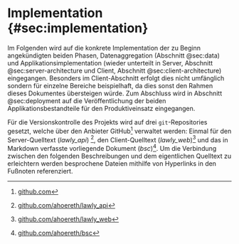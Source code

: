 # Implementation {#sec:implementation}
Im Folgenden wird auf die konkrete Implementation der zu Beginn angekündigten beiden Phasen, Datenaggregation (Abschnitt @sec:data) und Applikationsimplementation (wieder unterteilt in Server, Abschnitt @sec:server-architecture und Client, Abschnitt @sec:client-architecture) eingegangen. Besonders im Client-Abschnitt erfolgt dies nicht umfänglich sondern für einzelne Bereiche beispielhaft, da dies sonst den Rahmen dieses Dokumentes übersteigen würde. Zum Abschluss wird in Abschnitt @sec:deployment auf die Veröffentlichung der beiden Applikationsbestandteile für den Produktiveinsatz eingegangen.

Für die Versionskontrolle des Projekts wird auf drei `git`-Repositories gesetzt, welche über den Anbieter GitHub[^github] verwaltet werden: Einmal für den Server-Quelltext (*lawly_api*) [^servergit], den Client-Quelltext (*lawly_web*)[^clientgit] und das in Markdown verfasste vorliegende Dokument (*bsc*)[^bscgit]. Um die Verbindung zwischen den folgenden Beschreibungen und dem eigentlichen Quelltext zu erleichtern werden besprochene Dateien mithilfe von Hyperlinks in den Fußnoten referenziert.

[^github]: [github.com](https://github.com)

[^clientgit]: [github.com/ahoereth/lawly_web](https://github.com/ahoereth/lawly_web) 

[^servergit]: [github.com/ahoereth/lawly_api](https://github.com/ahoereth/lawly_api) 

[^bscgit]: [github.com/ahoereth/bsc](https://github.com/ahoereth/bsc)
